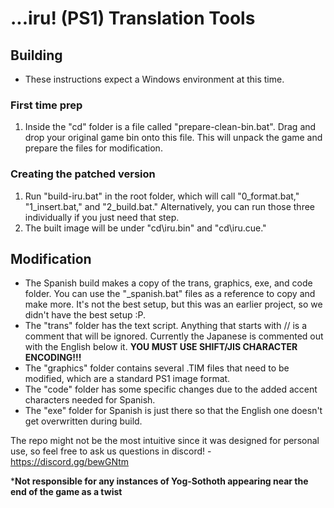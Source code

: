 # ...iru! (PS1) Translation Tools
## Building
- These instructions expect a Windows environment at this time.

### First time prep
1. Inside the "cd" folder is a file called "prepare-clean-bin.bat". Drag and drop your original game bin onto this file. This will unpack the game and prepare the files for modification.

### Creating the patched version
1. Run "build-iru.bat" in the root folder, which will call "0_format.bat," "1_insert.bat," and "2_build.bat." Alternatively, you can run those three individually if you just need that step.
2. The built image will be under "cd\iru.bin" and "cd\iru.cue."

## Modification
- The Spanish build makes a copy of the trans, graphics, exe, and code folder. You can use the "_spanish.bat" files as a reference to copy and make more. It's not the best setup, but this was an earlier project, so we didn't have the best setup :P.
- The "trans" folder has the text script. Anything that starts with // is a comment that will be ignored. Currently the Japanese is commented out with the English below it. **YOU MUST USE SHIFT/JIS CHARACTER ENCODING!!!**
- The "graphics" folder contains several .TIM files that need to be modified, which are a standard PS1 image format.
- The "code" folder has some specific changes due to the added accent characters needed for Spanish.
- The "exe" folder for Spanish is just there so that the English one doesn't get overwritten during build.

The repo might not be the most intuitive since it was designed for personal use, so feel free to ask us questions in discord! - https://discord.gg/bewGNtm

***Not responsible for any instances of Yog-Sothoth appearing near the end of the game as a twist**
